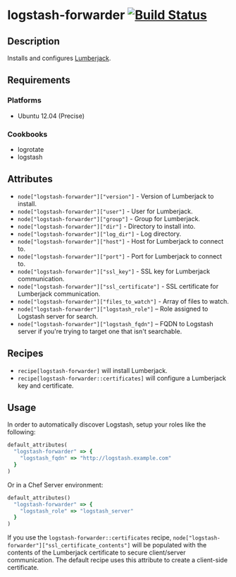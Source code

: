 # logstash-forwarder [![Build Status](https://secure.travis-ci.org/hectcastro/chef-logstash-forwarder.png?branch=master)](http://travis-ci.org/hectcastro/chef-logstash-forwarder)

## Description

Installs and configures [Lumberjack](https://github.com/jordansissel/logstash-forwarder).

## Requirements

### Platforms

* Ubuntu 12.04 (Precise)

### Cookbooks

* logrotate
* logstash

## Attributes

* `node["logstash-forwarder"]["version"]` - Version of Lumberjack to install.
* `node["logstash-forwarder"]["user"]` - User for Lumberjack.
* `node["logstash-forwarder"]["group"]` - Group for Lumberjack.
* `node["logstash-forwarder"]["dir"]` - Directory to install into.
* `node["logstash-forwarder"]["log_dir"]` - Log directory.
* `node["logstash-forwarder"]["host"]` - Host for Lumberjack to connect to.
* `node["logstash-forwarder"]["port"]` - Port for Lumberjack to connect to.
* `node["logstash-forwarder"]["ssl_key"]` - SSL key for Lumberjack communication.
* `node["logstash-forwarder"]["ssl_certificate"]` - SSL certificate for Lumberjack
  communication.
* `node["logstash-forwarder"]["files_to_watch"]` - Array of files to watch.
* `node["logstash-forwarder"]["logstash_role"]` – Role assigned to Logstash server for search.
* `node["logstash-forwarder"]["logstash_fqdn"]` – FQDN to Logstash server if you're trying to
  target one that isn't searchable.

## Recipes

* `recipe[logstash-forwarder]` will install Lumberjack.
* `recipe[logstash-forwarder::certificates]` will configure a Lumberjack key and
  certificate.

## Usage

In order to automatically discover Logstash, setup your roles like the
following:

```ruby
default_attributes(
  "logstash-forwarder" => {
    "logstash_fqdn" => "http://logstash.example.com"
  }
)
```

Or in a Chef Server environment:

```ruby
default_attributes()
  "logstash-forwarder" => {
    "logstash_role" => "logstash_server"
  }
)
```

If you use the `logstash-forwarder::certificates` recipe, `node["logstash-forwarder"]["ssl_certificate_contents"]`
will be populated with the contents of the Lumberjack certificate to
secure client/server communication.  The default recipe uses this attribute to
create a client-side certificate.
